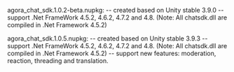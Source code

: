 
agora_chat_sdk.1.0.2-beta.nupkg:
--  created based on Unity stable 3.9.0
--  support .Net FrameWork 4.5.2, 4.6.2, 4.7.2 and 4.8. (Note: All chatsdk.dll are compiled in .Net Framework 4.5.2)

agora_chat_sdk.1.0.5.nupkg:
--  created based on Unity stable 3.9.3
--  support .Net FrameWork 4.5.2, 4.6.2, 4.7.2 and 4.8. (Note: All chatsdk.dll are compiled in .Net Framework 4.5.2)
--  support new features: moderation, reaction, threading and translation.
